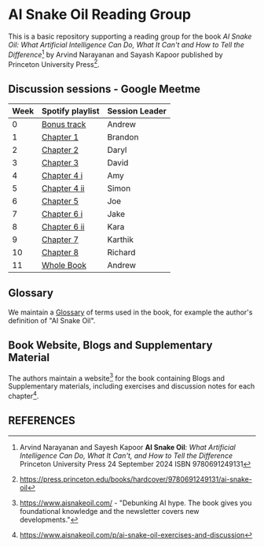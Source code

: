 # AI Snake Oil Reading Group

This is a basic repository supporting a reading group for the book _AI Snake Oil: What Artificial Intelligence Can Do, What It Can't and How to Tell the Difference_[^AISnakeOilBook] by Arvind Narayanan and Sayash Kapoor published by Princeton University Press[^PUP].

## Discussion sessions - Google Meetme

| Week  | Spotify playlist                                      | Session Leader |
|------ |-------------------------------------------------------|----------------|
| 0     | [Bonus track](BonusTrack)                             | Andrew         |
| 1     | [Chapter 1](Chapter1-Introduction)                    | Brandon        |
| 2     | [Chapter 2](Chapter2-HowPredictiveAIGoesWrong)        | Daryl          |
| 3     | [Chapter 3](Chapter3-WhyCantAIPredictTheFuture)       | David          |
| 4     | [Chapter 4 i](Chapter4-TheLongRoadToGenerativeAI)     | Amy            |
| 5     | [Chapter 4 ii](Chapter4-TheLongRoadToGenerativeAI)    | Simon          |
| 6     | [Chapter 5](Chapter5-IsAdvancedAIAnExistentialThreat) | Joe            |
| 7     | [Chapter 6 i](Chapter6-WhyCantAIFixSocialMedia)       | Jake           |
| 8     | [Chapter 6 ii](Chapter6-WhyCantAIFixSocialMedia)      | Kara           |
| 9     | [Chapter 7](Chapter7-WhyDoMythsAboutAIPersist)        | Karthik        |
| 10    | [Chapter 8](Chapter8-WhereDoWeGoFromHere)             | Richard        |
| 11    | [Whole Book](WholeBook)                               | Andrew         |

## Glossary

We maintain a [Glossary](Glossary) of terms used in the book, for example the author's definition of "AI Snake Oil".

## Book Website, Blogs and Supplementary Material

The authors maintain a website[^AISnakeOilWebSite] for the book containing Blogs and Supplementary materials, including exercises and discussion notes for each chapter[^AISnakeOilExercises].

## REFERENCES

[^AISnakeOilBook]:
    Arvind Narayanan and Sayesh Kapoor **AI Snake Oil**: _What Artificial Intelligence Can Do, What It Can't, and How to Tell the Difference_ Princeton University Press 24 September 2024 ISBN 9780691249131
	
[^PUP]:       
    https://press.princeton.edu/books/hardcover/9780691249131/ai-snake-oil

[^AISnakeOilWebSite]:
    https://www.aisnakeoil.com/ - "Debunking AI hype. The book gives you foundational knowledge and the newsletter covers new developments."

[^AISnakeOilExercises]:	
	https://www.aisnakeoil.com/p/ai-snake-oil-exercises-and-discussion
 
